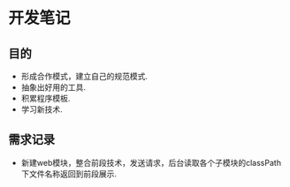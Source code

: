 # 开发笔记

## 目的
- 形成合作模式，建立自己的规范模式.  
- 抽象出好用的工具.
- 积累程序模板.
- 学习新技术.

## 需求记录

- 新建web模块，整合前段技术，发送请求，后台读取各个子模块的classPath下文件名称返回到前段展示. 
